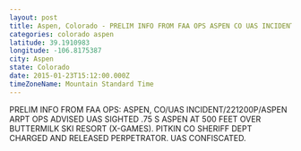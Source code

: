 ```yaml
---
layout: post
title: Aspen, Colorado - PRELIM INFO FROM FAA OPS ASPEN CO UAS INCIDENT 221200P ASPEN ARPT OPS ADVISED UAS
categories: colorado aspen
latitude: 39.1910983
longitude: -106.8175387
city: Aspen
state: Colorado
date: 2015-01-23T15:12:00.000Z
timeZoneName: Mountain Standard Time
---
```


PRELIM INFO FROM FAA OPS: ASPEN, CO/UAS INCIDENT/221200P/ASPEN ARPT OPS ADVISED UAS SIGHTED .75 S ASPEN AT 500 FEET OVER BUTTERMILK SKI RESORT (X-GAMES). PITKIN CO SHERIFF DEPT CHARGED AND RELEASED PERPETRATOR. UAS CONFISCATED. 